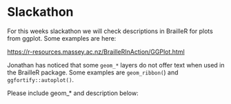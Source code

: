 
# Slackathon

For this weeks slackathon we will check descriptions in BrailleR for plots from ggplot. Some examples are here:

https://r-resources.massey.ac.nz/BrailleRInAction/GGPlot.html

Jonathan has noticed that some `geom_*` layers do not offer text when used in the BrailleR package. Some examples are `geom_ribbon(`) and `ggfortify::autoplot()`.

Please include geom_* and description below:
